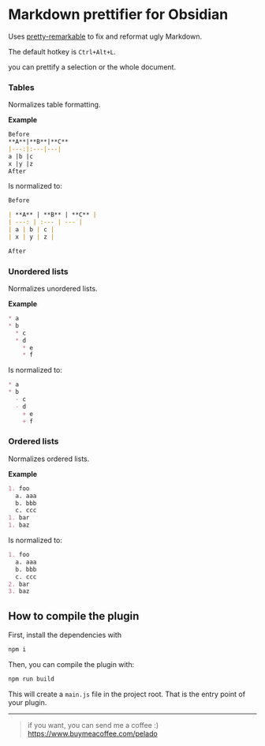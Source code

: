 # Markdown prettifier for Obsidian

Uses [pretty-remarkable](https://github.com/jonschlinkert/pretty-remarkable) to fix and reformat ugly Markdown.

The default hotkey is `Ctrl+Alt+L`.

you can prettify a selection or the whole document.

### Tables

Normalizes table formatting.

**Example**

```markdown
Before
**A**|**B**|**C**
|---:|:---|---|
a |b |c
x |y |z
After
```

Is normalized to:

```markdown
Before

| **A** | **B** | **C** | 
| ---: | :--- | --- |
| a | b | c |
| x | y | z |

After
```

### Unordered lists

Normalizes unordered lists.

**Example**

```markdown
* a
* b
  * c
  * d
    * e
    * f
```

Is normalized to:

```markdown
* a
* b
  - c
  - d
    + e
    + f
```

### Ordered lists

Normalizes ordered lists.

**Example**

```markdown
1. foo
  a. aaa
  b. bbb
  c. ccc
1. bar
1. baz

```

Is normalized to:

```markdown
1. foo
  a. aaa
  b. bbb
  c. ccc
2. bar
3. baz

```


## How to compile the plugin

First, install the dependencies with

```bash
npm i
```

Then, you can compile the plugin with:

```bash
npm run build
```

This will create a `main.js` file in the project root. That is the entry point of your plugin.

___

> if you want, you can send me a coffee :) https://www.buymeacoffee.com/pelado
